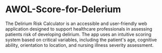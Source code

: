 # AWOL-Score-for-Delerium

The Delirium Risk Calculator is an accessible and user-friendly web application designed to support healthcare professionals in assessing patients risk of developing delirium. The app uses an intuitive scoring system based on critical variables, including the patient's age, cognitive ability, orientation to location, and nursing illness severity assessment.
